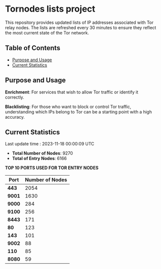 # Tornodes lists project

This repository provides updated lists of IP addresses associated with Tor relay nodes. The lists are refreshed every 30 minutes to ensure they reflect the most current state of the Tor network.

## Table of Contents

- [Purpose and Usage](#purpose-and-usage)
- [Current Statistics](#current-statistics)


## Purpose and Usage

**Enrichment**: For services that wish to allow Tor traffic or identify it correctly.

**Blacklisting**: For those who want to block or control Tor traffic, understanding which IPs belong to Tor can be a starting point with a high accuracy.

## Current Statistics

Last update time : 2023-11-18 00:00:09 UTC

- **Total Number of Nodes**: 9270
- **Total of Entry Nodes**: 6166

**TOP 10 PORTS USED FOR TOR ENTRY NODES**

| **Port** | **Number of Nodes** |
|------|-----------------|
| **443**   | 2054  |
| **9001**   | 1630  |
| **9000**   | 284  |
| **9100**   | 256  |
| **8443**   | 171  |
| **80**   | 123  |
| **143**   | 101  |
| **9002**   | 88  |
| **110**   | 85  |
| **8080**   | 59  |

